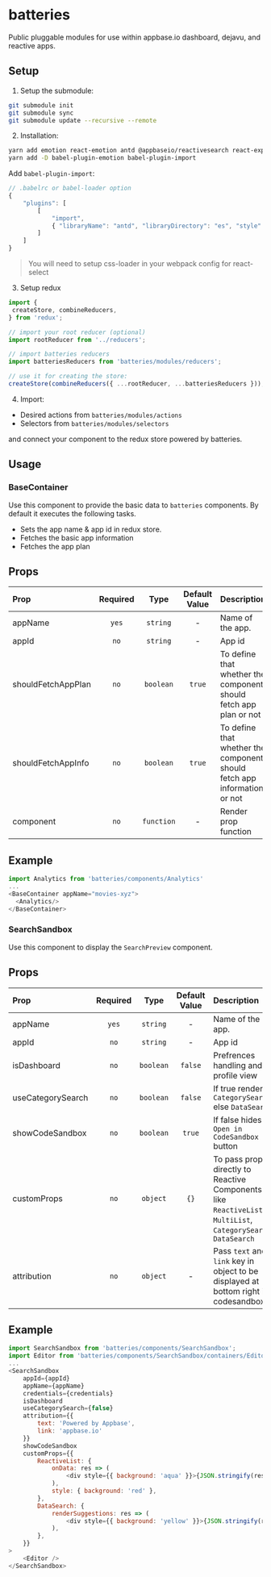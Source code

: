 # batteries

Public pluggable modules for use within appbase.io dashboard, dejavu, and reactive apps.

## Setup

1. Setup the submodule:

```bash
git submodule init
git submodule sync
git submodule update --recursive --remote
```

2. Installation:

```bash
yarn add emotion react-emotion antd @appbaseio/reactivesearch react-expand-collapse codesandbox react-element-to-jsx-string appbase-js react-ace brace recharts moment lodash reselect redux-thunk
yarn add -D babel-plugin-emotion babel-plugin-import
```

Add `babel-plugin-import`:

```js
// .babelrc or babel-loader option
{
	"plugins": [
		[
			"import",
			{ "libraryName": "antd", "libraryDirectory": "es", "style": "css" }
		]
	]
}
```

> You will need to setup css-loader in your webpack config for react-select

3. Setup redux

```js
import {
 createStore, combineReducers,
} from 'redux';

// import your root reducer (optional)
import rootReducer from '../reducers';

// import batteries reducers
import batteriesReducers from 'batteries/modules/reducers';

// use it for creating the store:
createStore(combineReducers({ ...rootReducer, ...batteriesReducers })),
```

4. Import:

-   Desired actions from `batteries/modules/actions`
-   Selectors from `batteries/modules/selectors`

and connect your component to the redux store powered by batteries.

## Usage

### BaseContainer

Use this component to provide the basic data to `batteries` components.
By default it executes the following tasks.

-   Sets the app name & app id in redux store.
-   Fetches the basic app information
-   Fetches the app plan

## Props

| Prop               | Required |    Type    | Default Value | Description                                                              |
| :----------------- | :------: | :--------: | :-----------: | :----------------------------------------------------------------------- |
| appName            |  `yes`   |  `string`  |       -       | Name of the app.                                                         |
| appId              |   `no`   |  `string`  |       -       | App id                                                                   |
| shouldFetchAppPlan |   `no`   | `boolean`  |    `true`     | To define that whether the component should fetch app plan or not        |
| shouldFetchAppInfo |   `no`   | `boolean`  |    `true`     | To define that whether the component should fetch app information or not |
| component          |   `no`   | `function` |       -       | Render prop function                                                     |

## Example

```js
import Analytics from 'batteries/components/Analytics'
...
<BaseContainer appName="movies-xyz">
  <Analytics/>
</BaseContainer>
```

### SearchSandbox

Use this component to display the `SearchPreview` component.

## Props

| Prop              | Required |   Type    | Default Value | Description                                                                                                    |
| :---------------- | :------: | :-------: | :-----------: | :------------------------------------------------------------------------------------------------------------- |
| appName           |  `yes`   | `string`  |       -       | Name of the app.                                                                                               |
| appId             |   `no`   | `string`  |       -       | App id                                                                                                         |
| isDashboard       |   `no`   | `boolean` |    `false`    | Prefrences handling and profile view                                                                           |
| useCategorySearch |   `no`   | `boolean` |    `false`    | If true renders `CategorySearch` else `DataSearch`                                                             |
| showCodeSandbox   |   `no`   | `boolean` |    `true`     | If false hides `Open in CodeSandbox` button                                                                    |
| customProps       |   `no`   | `object`  |     `{}`      | To pass props directly to Reactive Components like `ReactiveList`, `MultiList`, `CategorySearch`, `DataSearch` |
| attribution       |   `no`   | `object`  |       -       | Pass `text` and `link` key in object to be displayed at bottom right in codesandbox                            |

## Example

```js
import SearchSandbox from 'batteries/components/SearchSandbox';
import Editor from 'batteries/components/SearchSandbox/containers/Editor';
...
<SearchSandbox
	appId={appId}
	appName={appName}
	credentials={credentials}
	isDashboard
	useCategorySearch={false}
	attribution={{
		text: 'Powered by Appbase',
		link: 'appbase.io'
	}}
	showCodeSandbox
	customProps={{
		ReactiveList: {
			onData: res => (
				<div style={{ background: 'aqua' }}>{JSON.stringify(res)}</div>
			),
			style: { background: 'red' },
		},
		DataSearch: {
			renderSuggestions: res => (
				<div style={{ background: 'yellow' }}>{JSON.stringify(res)}</div>
			),
		},
	}}
>
	<Editor />
</SearchSandbox>
```
